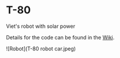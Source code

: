# T-80
Viet's robot with solar power

Details for the code can be found in the [Wiki](https://github.com/kreier/T-80/wiki). 

![Robot](T-80 robot car.jpeg)
